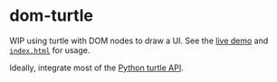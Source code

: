 # dom-turtle

WIP using turtle with DOM nodes to draw a UI. See the [live demo](https://ggorlen.github.io/dom-turtle) and [`index.html`](index.html) for usage.

Ideally, integrate most of the [Python turtle API](https://docs.python.org/3/library/turtle.html).

